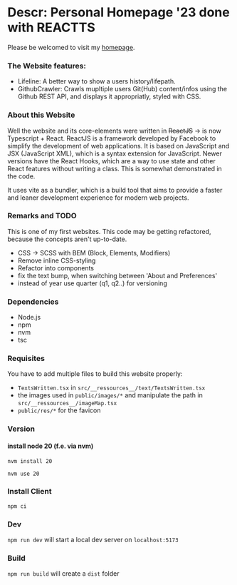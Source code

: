 # Descr: Personal Homepage '23 done with REACTTS

Please be welcomed to visit my [homepage](https://www.tilmanbertram.com).


### The Website features:
  + Lifeline:
    A better way to show a users history/lifepath.
  + GithubCrawler:
    Crawls mupltiple users Git(Hub) content/infos using the Github REST API,
    and displays it appropriatly, styled with CSS.

### About this Website
  Well the website and its core-elements were written in ~~ReactJS~~ -> is now Typescript + React.
  ReactJS is a framework developed by Facebook to simplify the development of web applications.
  It is based on JavaScript and JSX (JavaScript XML), which is a syntax extension for JavaScript.
  Newer versions have the React Hooks, which are a way to use state and other React features without writing a class.
  This is somewhat demonstrated in the code.

  It uses vite as a bundler, which is a build tool that aims to provide a faster and leaner development experience for modern web projects.

### Remarks and TODO
  This is one of my first websites.
  This code may be getting refactored, because the concepts aren't up-to-date.

  - CSS -> SCSS with BEM (Block, Elements, Modifiers)
  - Remove inline CSS-styling
  - Refactor into components
  - fix the text bump, when switching between 'About and Preferences'
  - instead of year use quarter (q1, q2..) for versioning

### Dependencies
  - Node.js
  - npm
  - nvm
  - tsc

### Requisites
  You have to add multiple files to build this website properly:
  - `TextsWritten.tsx` in `src/__ressources__/text/TextsWritten.tsx`
  - the images used in `public/images/*` and manipulate the path in `src/__ressources__/imageMap.tsx`
  - `public/res/*` for the favicon

### Version
#### install node 20 (f.e. via nvm)
  `nvm install 20`

  `nvm use 20`

### Install Client
  `npm ci`
### Dev
  `npm run dev` will start a local dev server on `localhost:5173`
### Build
  `npm run build` will create a `dist` folder
